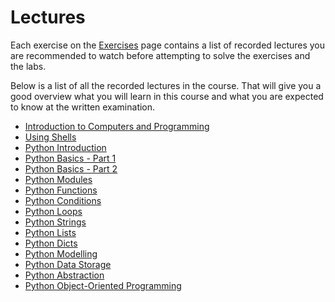 <SetTitle title="Introduction to Script Programming" />

# Lectures
Each exercise on the [Exercises](exercises/) page contains a list of recorded lectures you are recommended to watch before attempting to solve the exercises and the labs.

Below is a list of all the recorded lectures in the course. That will give you a good overview what you will learn in this course and what you are expected to know at the written examination.

* [Introduction to Computers and Programming](../../lectures/introduction-to-computers-and-programming/)
* [Using Shells](../../lectures/using-shells/)
* [Python Introduction](../../lectures/python-introduction/)
* [Python Basics - Part 1](../../lectures/python-basics-part-1/)
* [Python Basics - Part 2](../../lectures/python-basics-part-2/)
* [Python Modules](../../lectures/python-modules/)
* [Python Functions](../../lectures/python-functions/)
* [Python Conditions](../../lectures/python-conditions/)
* [Python Loops](../../lectures/python-loops/)
* [Python Strings](../../lectures/python-strings/)
* [Python Lists](../../lectures/python-lists/)
* [Python Dicts](../../lectures/python-dicts/)
* [Python Modelling](../../lectures/python-modelling/)
* [Python Data Storage](../../lectures/python-data-storage/)
* [Python Abstraction](../../lectures/python-abstraction/)
* [Python Object-Oriented Programming](../../lectures/python-object-oriented-programming/)